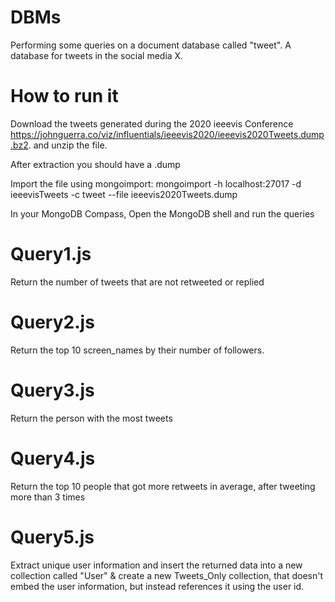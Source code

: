 # DBMs
Performing some queries on a document database called "tweet". A database for tweets in the social media X.

# How to run it 
Download the tweets generated during the 2020 ieeevis Conference  https://johnguerra.co/viz/influentials/ieeevis2020/ieeevis2020Tweets.dump.bz2. and unzip the file.

After extraction you should have a .dump

Import the file using mongoimport:
mongoimport -h localhost:27017 -d ieeevisTweets -c tweet --file ieeevis2020Tweets.dump

In your MongoDB Compass, Open the MongoDB shell and run the queries

# Query1.js
Return the number of tweets that are not retweeted or replied 

# Query2.js
Return the top 10 screen_names by their number of followers.

# Query3.js
Return the person with the most tweets

# Query4.js
Return the top 10 people that got more retweets in average, after tweeting more than 3 times

# Query5.js
Extract unique user information and insert the returned data into a new collection called "User" & create a new Tweets_Only collection, that doesn't embed the user information, but instead references it using the user id. 



